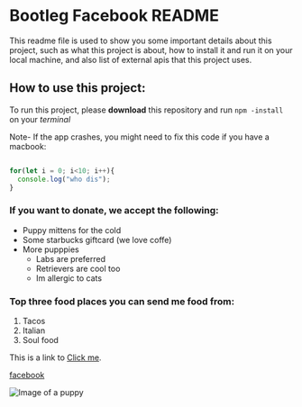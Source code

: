 # Bootleg Facebook README

This readme file is used to show you some important details about this project, such as what this project is about, how to install it and run it on your local machine, and also list of external apis that this project uses.

## How to use this project:

To run this project, please **download** this repository and run `npm -install` on your _terminal_

Note- If the app crashes, you might need to fix this code if you have a macbook:

```javascript

for(let i = 0; i<10; i++){
  console.log("who dis");
}
```

### If you want to donate, we accept the following:
* Puppy mittens for the cold
* Some starbucks giftcard (we love coffe)
* More pupppies
  * Labs are preferred
  * Retrievers are cool too
  * Im allergic to cats


### Top three food places you can send me food from:
1. Tacos
2. Italian
3. Soul food


This is a link to [Click me](http://github.com).

[facebook](http://www.facebook.com)

![Image of a puppy](https://hellobark.com/wp-content/uploads/zoey-the-cavalier-9.jpg)